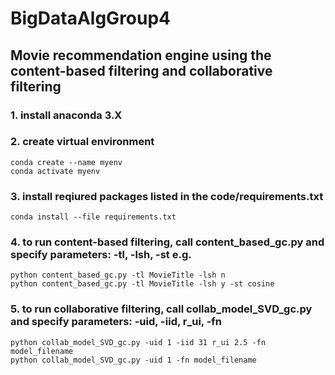 # BigDataAlgGroup4
## Movie recommendation engine using the content-based filtering and collaborative filtering 
### 1. install anaconda 3.X 
### 2. create virtual environment   

```conda create --name myenv```  
```conda activate myenv```  

### 3. install reqiured packages listed in the code/requirements.txt   

```conda install --file requirements.txt```  

### 4. to run content-based filtering, call **content_based_gc.py** and specify parameters: -tl, -lsh, -st e.g.   
     
```python content_based_gc.py -tl MovieTitle -lsh n ```    
```python content_based_gc.py -tl MovieTitle -lsh y -st cosine ```  

### 5. to run collaborative filtering, call **collab_model_SVD_gc.py** and specify parameters: -uid, -iid, r_ui, -fn   

```python collab_model_SVD_gc.py -uid 1 -iid 31 r_ui 2.5 -fn model_filename ```    
```python collab_model_SVD_gc.py -uid 1 -fn model_filename ```  

